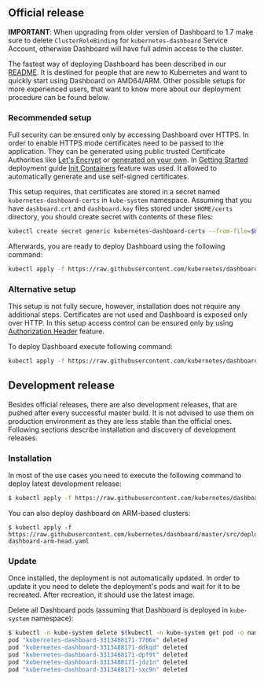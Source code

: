 ## Official release

**IMPORTANT**: When upgrading from older version of Dashboard to 1.7 make sure to delete `ClusterRoleBinding` for `kubernetes-dashboard` Service Account, otherwise Dashboard will have full admin access to the cluster.

The fastest way of deploying Dashboard has been described in our [README](https://github.com/kubernetes/dashboard/blob/master/README.md). It is destined for people that are new to Kubernetes and want to quickly start using Dashboard on AMD64/ARM. Other possible setups for more experienced users, that want to know more about our deployment procedure can be found below.

### Recommended setup

Full security can be ensured only by accessing Dashboard over HTTPS. In order to enable HTTPS mode certificates  need to be passed to the application. They can be generated using public trusted Certificate Authorities like
[Let's Encrypt](https://letsencrypt.org/) or [generated on your own](
https://github.com/kubernetes/dashboard/wiki/Certificate-management#self-signed-certificate). In [Getting Started](https://github.com/kubernetes/dashboard/blob/master/README.md#getting-started) deployment guide [Init Containers](https://kubernetes.io/docs/concepts/workloads/pods/init-containers/) feature was used. It allowed to automatically generate and use self-signed certificates.

This setup requires, that certificates are stored in a secret named `kubernetes-dashboard-certs` in `kube-system`
namespace. Assuming that you have `dashboard.crt` and `dashboard.key` files stored under `$HOME/certs` directory,
you should create secret with contents of these files:

```bash
kubectl create secret generic kubernetes-dashboard-certs --from-file=$HOME/certs -n kube-system
```

Afterwards, you are ready to deploy Dashboard using the following command:

```bash
kubectl apply -f https://raw.githubusercontent.com/kubernetes/dashboard/master/src/deploy/recommended/kubernetes-dashboard.yaml
```

### Alternative setup

This setup is not fully secure, however, installation does not require any additional steps. Certificates are not used and Dashboard is exposed only over HTTP. In this setup access
control can be ensured only by using [Authorization Header](
https://github.com/kubernetes/dashboard/wiki/Access-control#authorization-header) feature. 

To deploy Dashboard execute
following command:

```bash
kubectl apply -f https://raw.githubusercontent.com/kubernetes/dashboard/master/src/deploy/alternative/kubernetes-dashboard.yaml
```

## Development release

Besides official releases, there are also development releases, that are pushed after every successful master build. It is not advised to use them on production environment as they are less stable than the official ones. Following sections describe installation and discovery of development releases.

### Installation

In most of the use cases you need to execute the following command to deploy latest development release:

```bash
$ kubectl apply -f https://raw.githubusercontent.com/kubernetes/dashboard/master/src/deploy/recommended/kubernetes-dashboard-head.yaml
```

You can also deploy dashboard on ARM-based clusters:

```
$ kubectl apply -f https://raw.githubusercontent.com/kubernetes/dashboard/master/src/deploy/recommended/kubernetes-dashboard-arm-head.yaml
```

### Update

Once installed, the deployment is not automatically updated. In order to update it you need to delete the deployment's pods and wait for it to be recreated. After recreation, it should use the latest image.

Delete all Dashboard pods (assuming that Dashboard is deployed in `kube-system` namespace):
```sh
$ kubectl -n kube-system delete $(kubectl -n kube-system get pod -o name | grep dashboard)
pod "kubernetes-dashboard-3313488171-7706x" deleted
pod "kubernetes-dashboard-3313488171-ddkqd" deleted
pod "kubernetes-dashboard-3313488171-dpf9t" deleted
pod "kubernetes-dashboard-3313488171-jdz1n" deleted
pod "kubernetes-dashboard-3313488171-sxc9n" deleted
```